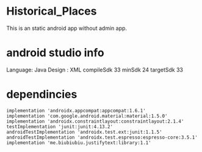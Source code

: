 # Historical_Places

This is an static android app without admin app.

# android studio info
Language: Java
Design : XML
compileSdk 33
minSdk 24
targetSdk 33
    
# dependincies

    implementation 'androidx.appcompat:appcompat:1.6.1'
    implementation 'com.google.android.material:material:1.5.0'
    implementation 'androidx.constraintlayout:constraintlayout:2.1.4'
    testImplementation 'junit:junit:4.13.2'
    androidTestImplementation 'androidx.test.ext:junit:1.1.5'
    androidTestImplementation 'androidx.test.espresso:espresso-core:3.5.1'
    implementation 'me.biubiubiu.justifytext:library:1.1'

    

